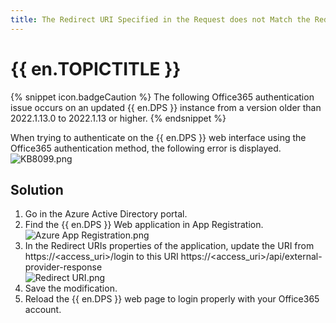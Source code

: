 ```yaml
---
title: The Redirect URI Specified in the Request does not Match the Redirect URIs Configured for the Application
---
```

# {{ en.TOPICTITLE }}  
{% snippet icon.badgeCaution %}
The following Office365 authentication issue occurs on an updated {{ en.DPS }} instance from a version older than 2022.1.13.0 to 2022.1.13 or higher.
{% endsnippet %}  

When trying to authenticate on the {{ en.DPS }} web interface using the Office365 authentication method, the following error is displayed.  
![KB8099.png](/img/en/kb/KB8099.png)
## Solution
1. Go in the Azure Active Directory portal.
1. Find the {{ en.DPS }} Web application in App Registration.  
![Azure App Registration.png](/img/en/kb/kb8100.png)
1. In the Redirect URIs properties of the application, update the URI from https://&lt;access_uri&gt;/login to this URI https://&lt;access_uri&gt;/api/external-provider-response  
![Redirect URI.png](/img/en/kb/kb8101.png)
1. Save the modification.
1. Reload the {{ en.DPS }} web page to login properly with your Office365 account.
